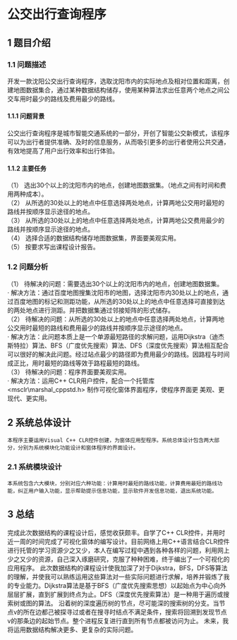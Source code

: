 # 公交出行查询程序
## 1	题目介绍
### 1.1 问题描述
开发一款沈阳公交出行查询程序，选取沈阳市内的实际地点及相对位置和距离，创建地图数据集合，通过某种数据结构储存，使用某种算法求出任意两个地点之间公交车用时最少的路线及费用最少的路线。
#### 1.1.1 问题背景
公交出行查询程序是城市智能交通系统的一部分，开创了智能公交新模式，该程序可以为出行者提供准确、及时的信息服务，从而吸引更多的出行者使用公共交通，有效地提高了用户出行效率和出行体验。
#### 1.1.2 主要任务
（1）	选出30个以上的沈阳市内的地点，创建地图数据集。（地点之间有时间和费用两种成本）。      
（2）	从所选的30处以上的地点中任意选择两处地点，计算两地公交用时最短的路线并按顺序显示途径的地点。      
（3）	从所选的30处以上的地点中任意选择两处地点，计算两地公交费用最少的路线并按顺序显示途径的地点。      
（4）	选择合适的数据结构储存地图数据集，界面要美观实用。      
（5）	按要求写出课程设计报告。
### 1.2 问题分析
（1）	待解决的问题：需要选出30个以上的沈阳市内的地点，创建地图数据集。      
·	解决方法：通过百度地图搜集沈阳市的地图，选择沈阳市内30处以上的地点，通过百度地图的标记和测距功能，从所选的30处以上的地点中任意选择可直接到达的两处地点进行测距。并把数据集通过邻接矩阵的形式储存。      
（2）	待解决的问题：从所选的30处以上的地点中任意选择两处地点，计算两地公交用时最短的路线和费用最少的路线并按顺序显示途径的地点。      
·	解决方法：此问题本质上是一个单源最短路径的求解问题，运用Dijkstra（迪杰斯特拉）算法、BFS（广度优先搜索）算法、DFS（深度优先搜索）算法相互配合可以很好的解决此问题。经过站点最少的路径即为费用最少的路线。因路程与时间成正比，用时最短的路线等效于路程最短的路线。      
（3）	待解决的问题：程序界面要美观实用。      
·	解决方法：运用C++ CLR用户控件，配合一个托管库<msclr\marshal_cppstd.h> 制作可视化窗体界面程序，使程序界面更   美观、更现代、更实用。
## 2 系统总体设计
    本程序主要运用Visual C++ CLR控件创建，为窗体应用型程序。系统总体设计包含两大部分，分别为系统模块化功能设计和窗体程序的界面设计。
### 2.1 系统模块设计
    本系统包含六大模块，分别对应六种功能：计算用时最短的路线功能，计算费用最短的路线功能，纠正用户输入功能，显示帮助提示信息功能，显示软件开发信息功能，退出系统功能。
## 3 总结
完成此次数据结构的课程设计后，感觉收获颇丰。自学了C++ CLR控件，并用时近一周的时间完成了可视化窗体的编写设计。目前网络上用C++语言结合CLR控件进行托管的学习资源少之又少，本人在编写过程中遇到各种各样的问题，利用网上少之又少的资源，自己深入琢磨研究，克服了种种困难，终于编出了一个可视化的应用程序。
此次数据结构的课程设计使我加深了对于Dijkstra，BFS，DFS等算法的理解，并使我可以熟练运用这些算法对一些实际问题进行求解，培养并锻炼了我的专业能力。Dijkstra算法是基于BFS（广度优先搜索思想）以起始点为中心向外层层扩展，直到扩展到终点为止。DFS（深度优先搜索算法）是一种用于遍历或搜索树或图的算法。 沿着树的深度遍历树的节点，尽可能深的搜索树的分支。当节点v的所在边都己被探寻过或者在搜寻时结点不满足条件，搜索将回溯到发现节点v的那条边的起始节点。整个进程反复进行直到所有节点都被访问为止。
未来，我将运用数据结构解决更多、更复杂的实际问题。
